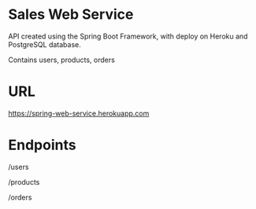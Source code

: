 # Sales Web Service

API created using the Spring Boot Framework, with deploy on Heroku and PostgreSQL database.

Contains users, products, orders

# URL

https://spring-web-service.herokuapp.com

# Endpoints

/users

/products

/orders
